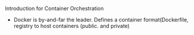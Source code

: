 Introduction for Container Orchestration

- Docker is by-and-far the leader. Defines a container format(Dockerfile, registry to host containers (public. and private)